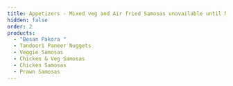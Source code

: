 ```yaml
---
title: Appetizers - Mixed veg and Air fried Samosas unavailable until March 30th.
hidden: false
order: 2
products:
  - "Besan Pakora "
  - Tandoori Paneer Nuggets
  - Veggie Samosas
  - Chicken & Veg Samosas
  - Chicken Samosas
  - Prawn Samosas
---
```

